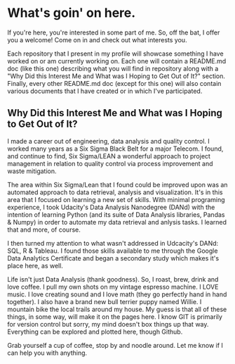 # What's goin' on here.

If you're here, you're interested in some part of me.  So, off the bat, I offer you a welcome!  Come on in and check out what interests you.

Each repository that I present in my profile will showcase something I have worked on or am currently working on.  Each one will contain a README.md doc (like this one) describing what you will find in repository along with a "Why Did this Interest Me and What was I Hoping to Get Out of It?" section.  Finally, every other README.md doc (except for this one) will also contain various documents that I have created or in which I've participated.

## Why Did this Interest Me and What was I Hoping to Get Out of It?

I made a career out of engineering, data analysis and quality control.  I worked many years as a Six Sigma Black Belt for a major Telecom.  I found, and continue to find, Six Sigma/LEAN a wonderful approach to project management in relation to quality control via process improvement and waste mitigation.  

The area within Six Sigma/Lean that I found could be improved upon was an automated approach to data retrieval, analysis and visualization.  It's in this area that I focused on learning a new set of skills.  With minimal programing experience, I took Udacity's Data Analysis Nanodegree (DANd) with the intention of learning Python (and its suite of Data Analysis libraries, Pandas & Numpy) in order to automate my data retrieval and anlysis tasks.  I learned that and more, of course.

I then turned my attention to what wasn't addressed in Udcacity's DANd: SQL, R & Tableau.  I found those skills available to me through the Google Data Analytics Certificate and began a secondary study which makes it's place here, as well.

Life isn't just Data Analysis (thank goodness).  So, I roast, brew, drink and love coffee.  I pull my own shots on my vintage espresso machine.  I LOVE music.  I love creating sound and I love math (they go perfectly hand in hand together).  I also have a brand new bull terrier puppy named Willie.  I mountain bike the local trails around my house.  My guess is that all of these things, in some way, will make it on the pages here.  I know GIT is primarily for version control but sorry, my mind doesn't box things up that way.  Everything can be explored and plotted here, though Github.

Grab yourself a cup of coffee, stop by and noodle around.  Let me know if I can help you with anything.  
